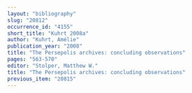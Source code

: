 ```yaml
---
layout: "bibliography"
slug: "20812"
occurrence_id: "4155"
short_title: "Kuhrt 2008a"
author: "Kuhrt, Amélie"
publication_year: "2008"
title: "The Persepolis archives: concluding observations"
pages: "563-570"
editor: "Stolper, Matthew W."
title: "The Persepolis archives: concluding observations"
previous_item: "20815"
---
```

